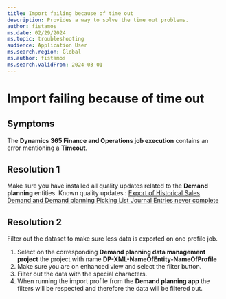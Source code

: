 ```yaml
---
title: Import failing because of time out
description: Provides a way to solve the time out problems.
author: fistamos
ms.date: 02/29/2024
ms.topic: troubleshooting
audience: Application User
ms.search.region: Global
ms.author: fistamos
ms.search.validFrom: 2024-03-01
---
```


# Import failing because of time out

## Symptoms

The **Dynamics 365 Finance and Operations job execution** contains an error mentioning a **Timeout**.

## Resolution 1

Make sure you have installed all quality updates related to the **Demand planning** entities.
Known quality updates :
 [Export of Historical Sales Demand and Demand planning Picking List Journal Entries never complete](https://fix.lcs.dynamics.com/Issue/Details?kb=0&bugId=900476&dbType=3&qc=88596efab831d21cd42a8cb8c261bd5bbc1e4b0bb4599458dbfce8a775d5c8da)

## Resolution 2

Filter out the dataset to make sure less data is exported on one profile job.

1. Select on the corresponding **Demand planning data management project** the project with name **DP-XML-NameOfEntity-NameOfProfile**
2. Make sure you are on enhanced view and select the filter button.
4. Filter out the data with the special characters.
5. When running the import profile from the **Demand planning app** the filters will be respected and therefore the data will be filtered out.